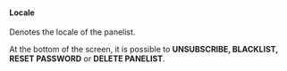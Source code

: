 
#### Locale  
Denotes the locale of the panelist.

At the bottom of the screen, it is possible to **UNSUBSCRIBE, BLACKLIST, RESET PASSWORD** or **DELETE PANELIST**.
